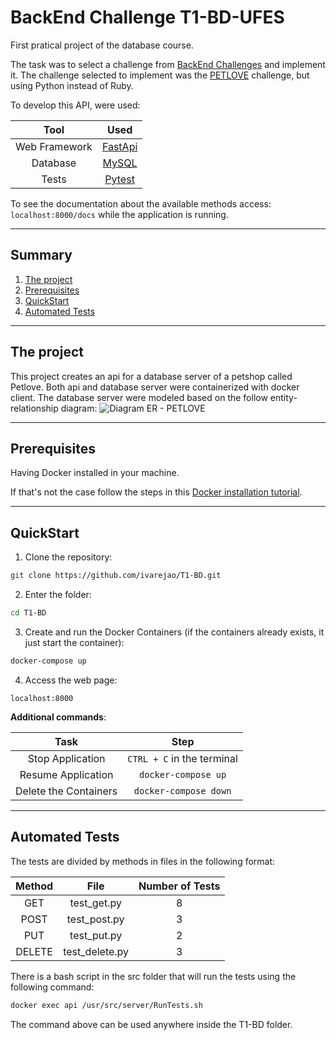 # BackEnd Challenge T1-BD-UFES
First pratical project of the database course.

The task was to select a challenge from [BackEnd Challenges](https://github.com/CollabCodeTech/backend-challenges) and implement it.
The challenge selected to implement was the [PETLOVE](https://github.com/petlove/vagas/tree/master/backend-ruby) challenge, but using Python instead of Ruby.

To develop this API, were used:

|     Tool      |                   Used                   |
|:-------------:|:----------------------------------------:|
| Web Framework | [FastApi](https://fastapi.tiangolo.com/) |
|   Database    |     [MySQL](https://www.mysql.com/)      |
|     Tests     |    [Pytest](https://docs.pytest.org)     |

To see the documentation about the available methods access: `localhost:8000/docs`
while the application is running.

---

## Summary

1. [The project](#project)
2. [Prerequisites](#prerequisites)
3. [QuickStart](#quickstart)
4. [Automated Tests](#automated-tests)

---

## The project <a name="abstract"></a>

This project creates an api for a database server of a petshop called Petlove. Both api and database
server were containerized with docker client. The database server were modeled based on the follow 
entity-relationship diagram:
![Diagram ER - PETLOVE](images/DiagramER_PETLOVE.png)


---

## Prerequisites <a name="prerequisites"></a>

Having Docker installed in your machine.

If that's not the case follow the steps in this [Docker installation tutorial](https://docs.docker.com/engine/install/ubuntu/).

---

## QuickStart <a name="quickstart"></a>

1. Clone the repository:

```bash
git clone https://github.com/ivarejao/T1-BD.git
```

2. Enter the folder:

```bash
cd T1-BD
```

3. Create and run the Docker Containers (if the containers already exists, it just start the container):

```bash
docker-compose up
```

4. Access the web page:
```
localhost:8000
```

**Additional commands**:

|          Task         |            Step            |
|:---------------------:|:--------------------------:|
|    Stop Application   | `CTRL + C` in the terminal |
|   Resume Application  |     `docker-compose up`    |
| Delete the Containers |    `docker-compose down`   |

---

## Automated Tests <a name="automated-tests"></a>

The tests are divided by methods in files in the following format:

| Method 	|      File      	| Number of Tests 	|
|:------:	|:--------------:	|:---------------:	|
|   GET  	|   test_get.py  	|        8        	|
|  POST  	|  test_post.py  	|        3        	|
|   PUT  	|   test_put.py  	|        2        	|
| DELETE 	| test_delete.py 	|        3        	|

There is a bash script in the src folder that will run the tests using the following command:
```bash
docker exec api /usr/src/server/RunTests.sh
```
The command above can be used anywhere inside the T1-BD folder.

